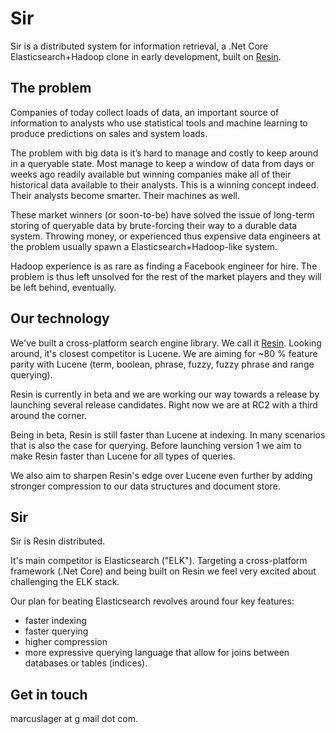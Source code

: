 # Sir
Sir is a distributed system for information retrieval, a .Net Core Elasticsearch+Hadoop clone in early development, built on [Resin](https://github.com/kreeben/resin). 

## The problem
Companies of today collect loads of data, an important source of information to analysts who use statistical tools and machine learning to produce predictions on sales and system loads.

The problem with big data is it’s hard to manage and costly to keep around in a queryable state. Most manage to keep a window of data from days or weeks ago readily available but winning companies make all of their historical data available to their analysts. This is a winning concept indeed. Their analysts become smarter. Their machines as well.

These market winners (or soon-to-be) have solved the issue of long-term storing of queryable data by brute-forcing their way to a durable data system. Throwing money, or experienced thus expensive data engineers at the problem usually spawn a Elasticsearch+Hadoop-like system.

Hadoop experience is as rare as finding a Facebook engineer for hire. The problem is thus left unsolved for the rest of the market players and they will be left behind, eventually.

## Our technology
We've built a cross-platform search engine library. We call it [Resin](https://github.com/kreeben/resin). Looking around, it's closest competitor is Lucene. We are aiming for ~80 % feature parity with Lucene (term, boolean, phrase, fuzzy, fuzzy phrase and range querying). 

Resin is currently in beta and we are working our way towards a release by launching several release candidates. Right now we are at RC2 with a third around the corner. 

Being in beta, Resin is still faster than Lucene at indexing. In many scenarios that is also the case for querying. Before launching version 1 we aim to make Resin faster than Lucene for all types of queries.

We also aim to sharpen Resin's edge over Lucene even further by adding stronger compression to our data structures and document store.

## Sir
Sir is Resin distributed. 

It's main competitor is Elasticsearch ("ELK"). Targeting a cross-platform framework (.Net Core) and being built on Resin we feel very excited about challenging the ELK stack.

Our plan for beating Elasticsearch revolves around four key features:

- faster indexing
- faster querying
- higher compression
- more expressive querying language that allow for joins between databases or tables (indices).

## Get in touch

marcuslager at g mail dot com.
